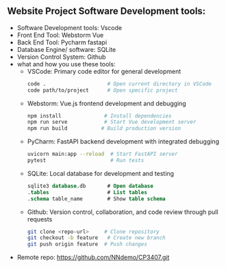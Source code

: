 ## Website Project Software Development tools:

* Software Development tools: Vscode
* Front End Tool: Webstorm Vue
* Back End Tool: Pycharm fastapi
* Database Engine/ software: SQLite
* Version Control System: Github 
* what and how you use these tools:
  - VSCode: Primary code editor for general development
    ```bash
    code .                    # Open current directory in VSCode
    code path/to/project      # Open specific project
    ```
  - Webstorm: Vue.js frontend development and debugging
    ```bash
    npm install              # Install dependencies
    npm run serve            # Start Vue development server
    npm run build           # Build production version
    ```
  - PyCharm: FastAPI backend development with integrated debugging
    ```bash
    uvicorn main:app --reload  # Start FastAPI server
    pytest                     # Run tests
    ```
  - SQLite: Local database for development and testing
    ```sql
    sqlite3 database.db       # Open database
    .tables                   # List tables
    .schema table_name        # Show table schema
    ```
  - Github: Version control, collaboration, and code review through pull requests
    ```bash
    git clone <repo-url>     # Clone repository
    git checkout -b feature   # Create new branch
    git push origin feature  # Push changes
    ```
* Remote repo: https://github.com/NNdemo/CP3407.git


